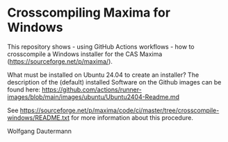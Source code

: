 Crosscompiling Maxima for Windows
=================================

This repository shows - using GitHub Actions workflows - how
to crosscompile a Windows installer for the CAS Maxima
(<https://sourceforge.net/p/maxima/>).

What must be installed on Ubuntu 24.04 to create an installer?
The description of the (default) installed Software on the Github
images can be found here:
<https://github.com/actions/runner-images/blob/main/images/ubuntu/Ubuntu2404-Readme.md>

See <https://sourceforge.net/p/maxima/code/ci/master/tree/crosscompile-windows/README.txt>
for more information about this procedure.

Wolfgang Dautermann
